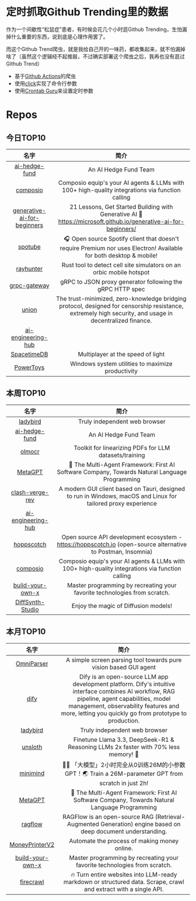 # 定时抓取Github Trending里的数据

作为一个间歇性“松鼠症”患者，有时候会花几个小时逛Github Trending，生怕漏掉什么重要的东西，说到底是心理作用罢了。

而这个Github Trend爬虫，就是我给自己开的一味药，都收集起来，就不怕漏掉啥了（虽然这个逻辑经不起推敲，不过确实部署这个爬虫之后，我再也没有逛过Github Trend）

* 基于[Github Actions](https://docs.github.com/en/actions)的爬虫
* 使用[click](https://github.com/pallets/click)实现了命令行参数
* 使用[Crontab Guru](https://crontab.guru/)来设置定时参数

# Repos
## 今日TOP10 
<!-- START OF DAILY_TOP10_REPOS -->
| 名字 | 简介 |
| :----: | :----: |
| [ai-hedge-fund](https://github.com/virattt/ai-hedge-fund) | An AI Hedge Fund Team |
| [composio](https://github.com/ComposioHQ/composio) | Composio equip's your AI agents & LLMs with 100+ high-quality integrations via function calling |
| [generative-ai-for-beginners](https://github.com/microsoft/generative-ai-for-beginners) | 21 Lessons, Get Started Building with Generative AI 🔗 https://microsoft.github.io/generative-ai-for-beginners/ |
| [spotube](https://github.com/KRTirtho/spotube) | 🎧 Open source Spotify client that doesn't require Premium nor uses Electron! Available for both desktop & mobile! |
| [rayhunter](https://github.com/EFForg/rayhunter) | Rust tool to detect cell site simulators on an orbic mobile hotspot |
| [grpc-gateway](https://github.com/grpc-ecosystem/grpc-gateway) | gRPC to JSON proxy generator following the gRPC HTTP spec |
| [union](https://github.com/unionlabs/union) | The trust-minimized, zero-knowledge bridging protocol, designed for censorship resistance, extremely high security, and usage in decentralized finance. |
| [ai-engineering-hub](https://github.com/patchy631/ai-engineering-hub) |  |
| [SpacetimeDB](https://github.com/clockworklabs/SpacetimeDB) | Multiplayer at the speed of light |
| [PowerToys](https://github.com/microsoft/PowerToys) | Windows system utilities to maximize productivity |
<!-- END OF DAILY_TOP10_REPOS -->

## 本周TOP10
<!-- START OF WEEKLY_TOP10_REPOS -->
| 名字 | 简介 |
| :----: | :----: |
| [ladybird](https://github.com/LadybirdBrowser/ladybird) | Truly independent web browser |
| [ai-hedge-fund](https://github.com/virattt/ai-hedge-fund) | An AI Hedge Fund Team |
| [olmocr](https://github.com/allenai/olmocr) | Toolkit for linearizing PDFs for LLM datasets/training |
| [MetaGPT](https://github.com/geekan/MetaGPT) | 🌟 The Multi-Agent Framework: First AI Software Company, Towards Natural Language Programming |
| [clash-verge-rev](https://github.com/clash-verge-rev/clash-verge-rev) | A modern GUI client based on Tauri, designed to run in Windows, macOS and Linux for tailored proxy experience |
| [ai-engineering-hub](https://github.com/patchy631/ai-engineering-hub) |  |
| [hoppscotch](https://github.com/hoppscotch/hoppscotch) | Open source API development ecosystem - https://hoppscotch.io (open-source alternative to Postman, Insomnia) |
| [composio](https://github.com/ComposioHQ/composio) | Composio equip's your AI agents & LLMs with 100+ high-quality integrations via function calling |
| [build-your-own-x](https://github.com/codecrafters-io/build-your-own-x) | Master programming by recreating your favorite technologies from scratch. |
| [DiffSynth-Studio](https://github.com/modelscope/DiffSynth-Studio) | Enjoy the magic of Diffusion models! |
<!-- END OF WEEKLY_TOP10_REPOS -->

## 本月TOP10
<!-- START OF MONTHLY_TOP10_REPOS -->
| 名字 | 简介 |
| :----: | :----: |
| [OmniParser](https://github.com/microsoft/OmniParser) | A simple screen parsing tool towards pure vision based GUI agent |
| [dify](https://github.com/langgenius/dify) | Dify is an open-source LLM app development platform. Dify's intuitive interface combines AI workflow, RAG pipeline, agent capabilities, model management, observability features and more, letting you quickly go from prototype to production. |
| [ladybird](https://github.com/LadybirdBrowser/ladybird) | Truly independent web browser |
| [unsloth](https://github.com/unslothai/unsloth) | Finetune Llama 3.3, DeepSeek-R1 & Reasoning LLMs 2x faster with 70% less memory! 🦥 |
| [minimind](https://github.com/jingyaogong/minimind) | 🚀🚀 「大模型」2小时完全从0训练26M的小参数GPT！🌏 Train a 26M-parameter GPT from scratch in just 2h! |
| [MetaGPT](https://github.com/geekan/MetaGPT) | 🌟 The Multi-Agent Framework: First AI Software Company, Towards Natural Language Programming |
| [ragflow](https://github.com/infiniflow/ragflow) | RAGFlow is an open-source RAG (Retrieval-Augmented Generation) engine based on deep document understanding. |
| [MoneyPrinterV2](https://github.com/FujiwaraChoki/MoneyPrinterV2) | Automate the process of making money online. |
| [build-your-own-x](https://github.com/codecrafters-io/build-your-own-x) | Master programming by recreating your favorite technologies from scratch. |
| [firecrawl](https://github.com/mendableai/firecrawl) | 🔥 Turn entire websites into LLM-ready markdown or structured data. Scrape, crawl and extract with a single API. |
<!-- END OF MONTHLY_TOP10_REPOS -->
